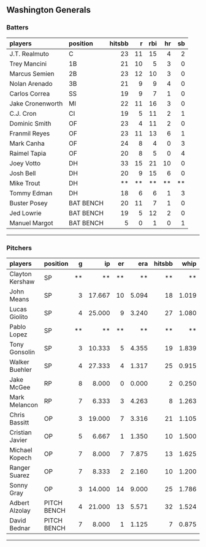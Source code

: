 ## Washington Generals

### Batters

 
|players          |position  | hitsbb|  r| rbi| hr| sb| 
|:----------------|:---------|------:|--:|---:|--:|--:| 
|J.T. Realmuto    |C         |     23| 11|  15|  4|  2| 
|Trey Mancini     |1B        |     21| 10|   5|  3|  0| 
|Marcus Semien    |2B        |     23| 12|  10|  3|  0| 
|Nolan Arenado    |3B        |     21|  9|   9|  4|  0| 
|Carlos Correa    |SS        |     19|  9|   7|  1|  0| 
|Jake Cronenworth |MI        |     22| 11|  16|  3|  0| 
|C.J. Cron        |CI        |     19|  5|  11|  2|  1| 
|Dominic Smith    |OF        |     23|  4|  11|  2|  0| 
|Franmil Reyes    |OF        |     23| 11|  13|  6|  1| 
|Mark Canha       |OF        |     24|  8|   4|  0|  3| 
|Raimel Tapia     |OF        |     20|  8|   5|  0|  4| 
|Joey Votto       |DH        |     33| 15|  21| 10|  0| 
|Josh Bell        |DH        |     20|  9|  15|  6|  0| 
|Mike Trout       |DH        |     **| **|  **| **| **| 
|Tommy Edman      |DH        |     18|  6|   6|  1|  3| 
|Buster Posey     |BAT BENCH |     20| 11|   7|  1|  0| 
|Jed Lowrie       |BAT BENCH |     19|  5|  12|  2|  0| 
|Manuel Margot    |BAT BENCH |      5|  0|   1|  0|  1| 

* * *

### Pitchers

 
|players         |position    |  g|     ip| er|   era| hitsbb|  whip| so|  w| sv| 
|:---------------|:-----------|--:|------:|--:|-----:|------:|-----:|--:|--:|--:| 
|Clayton Kershaw |SP          | **|     **| **|    **|     **|    **| **| **| **| 
|John Means      |SP          |  3| 17.667| 10| 5.094|     18| 1.019| 10|  1|  0| 
|Lucas Giolito   |SP          |  4| 25.000|  9| 3.240|     27| 1.080| 20|  1|  0| 
|Pablo Lopez     |SP          | **|     **| **|    **|     **|    **| **| **| **| 
|Tony Gonsolin   |SP          |  3| 10.333|  5| 4.355|     19| 1.839| 11|  1|  0| 
|Walker Buehler  |SP          |  4| 27.333|  4| 1.317|     25| 0.915| 30|  2|  0| 
|Jake McGee      |RP          |  8|  8.000|  0| 0.000|      2| 0.250|  6|  0|  4| 
|Mark Melancon   |RP          |  7|  6.333|  3| 4.263|      8| 1.263|  7|  0|  5| 
|Chris Bassitt   |OP          |  3| 19.000|  7| 3.316|     21| 1.105| 21|  1|  0| 
|Cristian Javier |OP          |  5|  6.667|  1| 1.350|     10| 1.500| 10|  0|  0| 
|Michael Kopech  |OP          |  7|  8.000|  7| 7.875|     13| 1.625| 10|  0|  0| 
|Ranger Suarez   |OP          |  7|  8.333|  2| 2.160|     10| 1.200|  8|  1|  2| 
|Sonny Gray      |OP          |  3| 14.000| 14| 9.000|     25| 1.786| 16|  1|  0| 
|Adbert Alzolay  |PITCH BENCH |  4| 21.000| 13| 5.571|     32| 1.524| 18|  0|  0| 
|David Bednar    |PITCH BENCH |  7|  8.000|  1| 1.125|      7| 0.875| 10|  1|  0| 


* * *


